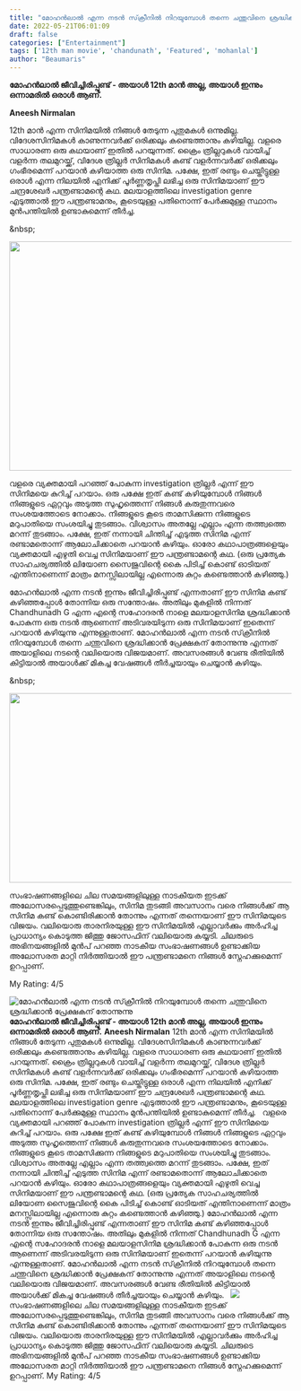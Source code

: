 ```yaml
---
title: "മോഹൻലാൽ എന്ന നടൻ സ്‌ക്രീനിൽ നിറയുമ്പോൾ തന്നെ ചന്തുവിനെ ശ്രദ്ധിക്കാൻ പ്രേക്ഷകന് തോന്നുന്നു"
date: 2022-05-21T06:01:09
draft: false
categories: ["Entertainment"]
tags: ['12th man movie', 'chandunath', 'Featured', 'mohanlal']
author: "Beaumaris"
---
```


<strong>മോഹൻലാൽ ജീവിച്ചിരിപ്പുണ്ട് - അയാൾ 12th മാൻ അല്ല, അയാൾ ഇന്നും ഒന്നാമരിൽ ഒരാൾ ആണ്.</strong>

<strong>Aneesh Nirmalan</strong>

12th മാൻ എന്ന സിനിമയിൽ നിങ്ങൾ തേടുന്ന പുതുമകൾ ഒന്നുമില്ല. വിദേശസിനിമകൾ കാണുന്നവർക്ക് ഒരിക്കലും കണ്ടെത്താനും കഴിയില്ല. വളരെ സാധാരണ ഒരു കഥയാണ് ഇതിൽ പറയുന്നത്. ക്രൈം ത്രില്ലറുകൾ വായിച്ച് വളർന്ന തലമുറയ്ക്ക്, വിദേശ ത്രില്ലർ സിനിമകൾ കണ്ട് വളർന്നവർക്ക്‌ ഒരിക്കലും ഗംഭീരമെന്ന് പറയാൻ കഴിയാത്ത ഒരു സിനിമ. പക്ഷേ, ഇത് രണ്ടും ചെയ്തിട്ടുള്ള ഒരാൾ എന്ന നിലയിൽ എനിക്ക് പൂർണ്ണതൃപ്തി ലഭിച്ച ഒരു സിനിമയാണ് ഈ ചന്ദ്രശേഖർ പന്ത്രണ്ടാമന്റെ കഥ. മലയാളത്തിലെ investigation genre എടുത്താൽ ഈ പന്ത്രണ്ടാമനും, കൂടെയുള്ള പതിനൊന്ന് പേർക്കുമുള്ള സ്ഥാനം മുൻപന്തിയിൽ ഉണ്ടാകുമെന്ന് തീർച്ച.

&amp;nbsp;

<img class="wp-image-335588 aligncenter" src="https://cdn.boolokam.com/articles/2022/05/gwgwwwww.jpg" alt="" width="785" height="409" />

വളരെ വ്യക്തമായി പറഞ്ഞ് പോകുന്ന investigation ത്രില്ലർ എന്ന് ഈ സിനിമയെ കുറിച്ച് പറയാം. ഒരു പക്ഷേ ഇത് കണ്ട് കഴിയുമ്പോൾ നിങ്ങൾ നിങ്ങളുടെ ഏറ്റവും അടുത്ത സുഹൃത്തെന്ന് നിങ്ങൾ കരുതുന്നവരെ സംശയത്തോടെ നോക്കാം. നിങ്ങളുടെ കൂടെ താമസിക്കുന്ന നിങ്ങളുടെ മറുപാതിയെ സംശയിച്ചു തുടങ്ങാം. വിശ്വാസം അതല്ലേ എല്ലാം എന്ന തത്ത്വത്തെ മറന്ന് തുടങ്ങാം. പക്ഷേ, ഇത് നന്നായി ചിന്തിച്ച് എടുത്ത സിനിമ എന്ന് രണ്ടാമതൊന്ന് ആലോചിക്കാതെ പറയാൻ കഴിയും. ഓരോ കഥാപാത്രങ്ങളെയും വ്യക്തമായി എഴുതി വെച്ച സിനിമയാണ് ഈ പന്ത്രണ്ടാമന്റെ കഥ. (ഒരു പ്രത്യേക സാഹചര്യത്തിൽ ലിയോണ സൈജുവിന്റെ കൈ പിടിച്ച് കൊണ്ട് ഓടിയത് എന്തിനാണെന്ന് മാത്രം മനസ്സിലായില്ല എന്നൊരു കുറ്റം കണ്ടെത്താൻ കഴിഞ്ഞു.)

മോഹൻലാൽ എന്ന നടൻ ഇന്നും ജീവിച്ചിരിപ്പുണ്ട് എന്നതാണ് ഈ സിനിമ കണ്ട് കഴിഞ്ഞപ്പോൾ തോന്നിയ ഒരു സന്തോഷം. അതിലും മുകളിൽ നിന്നത് Chandhunadh G എന്ന എന്റെ സഹോദരൻ നാളെ മലയാളസിനിമ ശ്രദ്ധിക്കാൻ പോകുന്ന ഒരു നടൻ ആണെന്ന് അടിവരയിടുന്ന ഒരു സിനിമയാണ് ഇതെന്ന് പറയാൻ കഴിയുന്നു എന്നുള്ളതാണ്. മോഹൻലാൽ എന്ന നടൻ സ്‌ക്രീനിൽ നിറയുമ്പോൾ തന്നെ ചന്തുവിനെ ശ്രദ്ധിക്കാൻ പ്രേക്ഷകന് തോന്നുന്നു എന്നത് അയാളിലെ നടന്റെ വലിയൊരു വിജയമാണ്. അവസരങ്ങൾ വേണ്ട രീതിയിൽ കിട്ടിയാൽ അയാൾക്ക് മികച്ച വേഷങ്ങൾ തീർച്ചയായും ചെയ്യാൻ കഴിയും.

&amp;nbsp;

<img class="size-full wp-image-335460 aligncenter" src="https://cdn.boolokam.com/articles/2022/05/fwfwfff-3.jpg" alt="" width="600" height="338" />

സംഭാഷണങ്ങളിലെ ചില സമയങ്ങളിലുള്ള നാടകീയത ഇടക്ക് അലോസരപ്പെടുത്തുണ്ടെങ്കിലും, സിനിമ തുടങ്ങി അവസാനം വരെ നിങ്ങൾക്ക് ആ സിനിമ കണ്ട് കൊണ്ടിരിക്കാൻ തോന്നും എന്നത് തന്നെയാണ് ഈ സിനിമയുടെ വിജയം. വലിയൊരു താരനിരയുള്ള ഈ സിനിമയിൽ എല്ലാവർക്കും അർഹിച്ച പ്രാധാന്യം കൊടുത്ത ജിത്തു ജോസഫിന് വലിയൊരു കയ്യടി. ചിലരുടെ അഭിനയങ്ങളിൽ മുൻപ് പറഞ്ഞ നാടകീയ സംഭാഷണങ്ങൾ ഉണ്ടാക്കിയ അലോസരത മാറ്റി നിർത്തിയാൽ ഈ പന്ത്രണ്ടാമനെ നിങ്ങൾ സ്നേഹക്കുമെന്ന് ഉറപ്പാണ്.

My Rating: 4/5


![മോഹൻലാൽ എന്ന നടൻ സ്‌ക്രീനിൽ നിറയുമ്പോൾ തന്നെ ചന്തുവിനെ ശ്രദ്ധിക്കാൻ പ്രേക്ഷകന് തോന്നുന്നു](https://cdn.boolokam.com/articles/2022/05/gwgwwwww.jpg)**മോഹൻലാൽ ജീവിച്ചിരിപ്പുണ്ട് - അയാൾ 12th മാൻ അല്ല, അയാൾ ഇന്നും ഒന്നാമരിൽ ഒരാൾ ആണ്.** **Aneesh Nirmalan** 12th മാൻ എന്ന സിനിമയിൽ നിങ്ങൾ തേടുന്ന പുതുമകൾ ഒന്നുമില്ല. വിദേശസിനിമകൾ കാണുന്നവർക്ക് ഒരിക്കലും കണ്ടെത്താനും കഴിയില്ല. വളരെ സാധാരണ ഒരു കഥയാണ് ഇതിൽ പറയുന്നത്. ക്രൈം ത്രില്ലറുകൾ വായിച്ച് വളർന്ന തലമുറയ്ക്ക്, വിദേശ ത്രില്ലർ സിനിമകൾ കണ്ട് വളർന്നവർക്ക്‌ ഒരിക്കലും ഗംഭീരമെന്ന് പറയാൻ കഴിയാത്ത ഒരു സിനിമ. പക്ഷേ, ഇത് രണ്ടും ചെയ്തിട്ടുള്ള ഒരാൾ എന്ന നിലയിൽ എനിക്ക് പൂർണ്ണതൃപ്തി ലഭിച്ച ഒരു സിനിമയാണ് ഈ ചന്ദ്രശേഖർ പന്ത്രണ്ടാമന്റെ കഥ. മലയാളത്തിലെ investigation genre എടുത്താൽ ഈ പന്ത്രണ്ടാമനും, കൂടെയുള്ള പതിനൊന്ന് പേർക്കുമുള്ള സ്ഥാനം മുൻപന്തിയിൽ ഉണ്ടാകുമെന്ന് തീർച്ച. &nbsp; വളരെ വ്യക്തമായി പറഞ്ഞ് പോകുന്ന investigation ത്രില്ലർ എന്ന് ഈ സിനിമയെ കുറിച്ച് പറയാം. ഒരു പക്ഷേ ഇത് കണ്ട് കഴിയുമ്പോൾ നിങ്ങൾ നിങ്ങളുടെ ഏറ്റവും അടുത്ത സുഹൃത്തെന്ന് നിങ്ങൾ കരുതുന്നവരെ സംശയത്തോടെ നോക്കാം. നിങ്ങളുടെ കൂടെ താമസിക്കുന്ന നിങ്ങളുടെ മറുപാതിയെ സംശയിച്ചു തുടങ്ങാം. വിശ്വാസം അതല്ലേ എല്ലാം എന്ന തത്ത്വത്തെ മറന്ന് തുടങ്ങാം. പക്ഷേ, ഇത് നന്നായി ചിന്തിച്ച് എടുത്ത സിനിമ എന്ന് രണ്ടാമതൊന്ന് ആലോചിക്കാതെ പറയാൻ കഴിയും. ഓരോ കഥാപാത്രങ്ങളെയും വ്യക്തമായി എഴുതി വെച്ച സിനിമയാണ് ഈ പന്ത്രണ്ടാമന്റെ കഥ. (ഒരു പ്രത്യേക സാഹചര്യത്തിൽ ലിയോണ സൈജുവിന്റെ കൈ പിടിച്ച് കൊണ്ട് ഓടിയത് എന്തിനാണെന്ന് മാത്രം മനസ്സിലായില്ല എന്നൊരു കുറ്റം കണ്ടെത്താൻ കഴിഞ്ഞു.) മോഹൻലാൽ എന്ന നടൻ ഇന്നും ജീവിച്ചിരിപ്പുണ്ട് എന്നതാണ് ഈ സിനിമ കണ്ട് കഴിഞ്ഞപ്പോൾ തോന്നിയ ഒരു സന്തോഷം. അതിലും മുകളിൽ നിന്നത് Chandhunadh G എന്ന എന്റെ സഹോദരൻ നാളെ മലയാളസിനിമ ശ്രദ്ധിക്കാൻ പോകുന്ന ഒരു നടൻ ആണെന്ന് അടിവരയിടുന്ന ഒരു സിനിമയാണ് ഇതെന്ന് പറയാൻ കഴിയുന്നു എന്നുള്ളതാണ്. മോഹൻലാൽ എന്ന നടൻ സ്‌ക്രീനിൽ നിറയുമ്പോൾ തന്നെ ചന്തുവിനെ ശ്രദ്ധിക്കാൻ പ്രേക്ഷകന് തോന്നുന്നു എന്നത് അയാളിലെ നടന്റെ വലിയൊരു വിജയമാണ്. അവസരങ്ങൾ വേണ്ട രീതിയിൽ കിട്ടിയാൽ അയാൾക്ക് മികച്ച വേഷങ്ങൾ തീർച്ചയായും ചെയ്യാൻ കഴിയും. &nbsp; ![](https://cdn.boolokam.com/articles/2022/05/fwfwfff-3.jpg) സംഭാഷണങ്ങളിലെ ചില സമയങ്ങളിലുള്ള നാടകീയത ഇടക്ക് അലോസരപ്പെടുത്തുണ്ടെങ്കിലും, സിനിമ തുടങ്ങി അവസാനം വരെ നിങ്ങൾക്ക് ആ സിനിമ കണ്ട് കൊണ്ടിരിക്കാൻ തോന്നും എന്നത് തന്നെയാണ് ഈ സിനിമയുടെ വിജയം. വലിയൊരു താരനിരയുള്ള ഈ സിനിമയിൽ എല്ലാവർക്കും അർഹിച്ച പ്രാധാന്യം കൊടുത്ത ജിത്തു ജോസഫിന് വലിയൊരു കയ്യടി. ചിലരുടെ അഭിനയങ്ങളിൽ മുൻപ് പറഞ്ഞ നാടകീയ സംഭാഷണങ്ങൾ ഉണ്ടാക്കിയ അലോസരത മാറ്റി നിർത്തിയാൽ ഈ പന്ത്രണ്ടാമനെ നിങ്ങൾ സ്നേഹക്കുമെന്ന് ഉറപ്പാണ്. My Rating: 4/5
